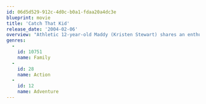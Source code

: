 ```yaml
---
id: 06d5d529-912c-4d0c-b0a1-fdaa20a4dc3e
blueprint: movie
title: 'Catch That Kid'
release_date: '2004-02-06'
overview: "Athletic 12-year-old Maddy (Kristen Stewart) shares an enthusiasm for mountain climbing with her father, Tom (Sam Robards). Unfortunately, Tom suffers a spinal injury while scaling Mount Everest, and his family is unable to afford the surgery that can save him. Maddy decides to get the money for her father's operation by robbing a high-security bank. She relies on her climbing skills and help from her geeky friends (Max Thieriot, Corbin Bleu) to pull it off successfully."
genres:
  -
    id: 10751
    name: Family
  -
    id: 28
    name: Action
  -
    id: 12
    name: Adventure
---
```

